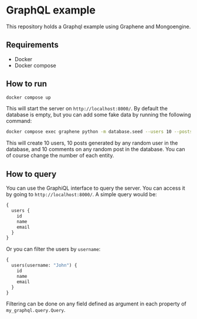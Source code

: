# GraphQL example

This repository holds a Graphql example using Graphene and Mongoengine.

## Requirements

- Docker
- Docker compose

## How to run

```bash
docker compose up
```

This will start the server on `http://localhost:8000/`. By default the database is empty, but you can add some fake data by running the following command:

```bash
docker compose exec graphene python -m database.seed --users 10 --posts 10 --comments 10
```

This will create 10 users, 10 posts generated by any random user in the database, and 10 comments on any random post in the database. You can of course change the number of each entity.

## How to query

You can use the GraphiQL interface to query the server. You can access it by going to `http://localhost:8000/`. A simple query would be:

```graphql
{
  users {
    id
    name
    email
  }
}
```

Or you can filter the users by `username`:

```graphql
{
  users(username: "John") {
    id
    name
    email
  }
}
```

Filtering can be done on any field defined as argument in each property of `my_graphql.query.Query`.
